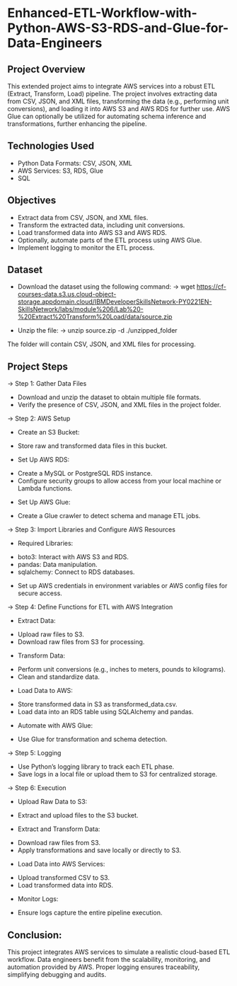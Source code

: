 # Enhanced-ETL-Workflow-with-Python-AWS-S3-RDS-and-Glue-for-Data-Engineers

## Project Overview
This extended project aims to integrate AWS services into a robust ETL (Extract, Transform, Load) pipeline. The project involves extracting data from CSV, JSON, and XML files, transforming the data (e.g., performing unit conversions), and loading it into AWS S3 and AWS RDS for further use. AWS Glue can optionally be utilized for automating schema inference and transformations, further enhancing the pipeline.

## Technologies Used
* Python Data Formats: CSV, JSON, XML
* AWS Services: S3, RDS, Glue
* SQL

## Objectives
* Extract data from CSV, JSON, and XML files.
* Transform the extracted data, including unit conversions.
* Load transformed data into AWS S3 and AWS RDS.
* Optionally, automate parts of the ETL process using AWS Glue.
* Implement logging to monitor the ETL process.

## Dataset
* Download the dataset using the following command:
-> wget https://cf-courses-data.s3.us.cloud-object-storage.appdomain.cloud/IBMDeveloperSkillsNetwork-PY0221EN-SkillsNetwork/labs/module%206/Lab%20-%20Extract%20Transform%20Load/data/source.zip

* Unzip the file:
-> unzip source.zip -d ./unzipped_folder

The folder will contain CSV, JSON, and XML files for processing.

## Project Steps
-> Step 1: Gather Data Files
* Download and unzip the dataset to obtain multiple file formats.
* Verify the presence of CSV, JSON, and XML files in the project folder.

-> Step 2: AWS Setup
* Create an S3 Bucket:
- Store raw and transformed data files in this bucket.

* Set Up AWS RDS:
- Create a MySQL or PostgreSQL RDS instance.
- Configure security groups to allow access from your local machine or Lambda functions.

* Set Up AWS Glue:
- Create a Glue crawler to detect schema and manage ETL jobs.

-> Step 3: Import Libraries and Configure AWS Resources
* Required Libraries:
- boto3: Interact with AWS S3 and RDS.
- pandas: Data manipulation.
- sqlalchemy: Connect to RDS databases.

* Set up AWS credentials in environment variables or AWS config files for secure access.

-> Step 4: Define Functions for ETL with AWS Integration
* Extract Data:
- Upload raw files to S3.
- Download raw files from S3 for processing.

* Transform Data:
- Perform unit conversions (e.g., inches to meters, pounds to kilograms).
- Clean and standardize data.

* Load Data to AWS:
- Store transformed data in S3 as transformed_data.csv.
- Load data into an RDS table using SQLAlchemy and pandas.

* Automate with AWS Glue:
- Use Glue for transformation and schema detection.

-> Step 5: Logging
* Use Python’s logging library to track each ETL phase.
* Save logs in a local file or upload them to S3 for centralized storage.

-> Step 6: Execution
* Upload Raw Data to S3:
- Extract and upload files to the S3 bucket.

* Extract and Transform Data:
- Download raw files from S3.
- Apply transformations and save locally or directly to S3.

* Load Data into AWS Services:
- Upload transformed CSV to S3.
- Load transformed data into RDS.

* Monitor Logs:
- Ensure logs capture the entire pipeline execution.

## Conclusion:

This project integrates AWS services to simulate a realistic cloud-based ETL workflow. Data engineers benefit from the scalability, monitoring, and automation provided by AWS. Proper logging ensures traceability, simplifying debugging and audits.
